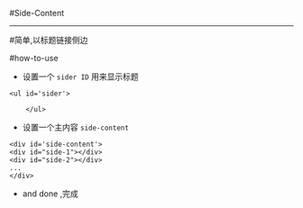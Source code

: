 #Side-Content


---

#简单,以标题链接侧边

#how-to-use

- 设置一个 ``sider ID`` 用来显示标题

```
<ul id='sider'>
		
	</ul>
```


- 设置一个主内容 ``side-content``

```
<div id='side-content'>
<div id="side-1"></div>
<div id="side-2"></div>
...
</div>
```
- and done ,完成


